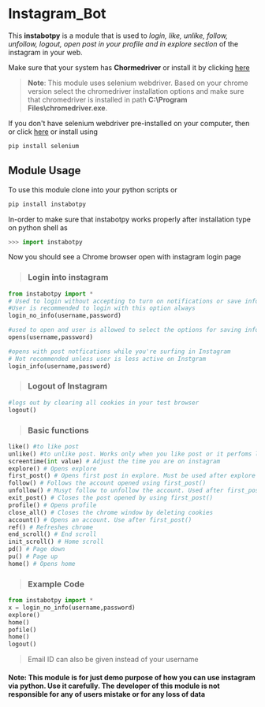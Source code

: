 # Instagram_Bot

This **instabotpy** is a module that is used to *login, like, unlike, follow, unfollow, logout, open post in your profile and in explore section* of the instagram in your web.

Make sure that your system has **Chormedriver** or install it by clicking [here](https://chromedriver.chromium.org/downloads)

>__**Note**__: This module uses selenium webdriver. Based on your  chrome version select the chromedriver installation options and make sure that chromedriver is installed in path **C:\Program Files\chromedriver.exe**.

If you don't have selenium webdriver pre-installed on your computer, then or click [here](https://www.selenium.dev/downloads/) or install using

```1
pip install selenium
```

## Module Usage

To use this module clone into your python scripts or

```1
pip install instabotpy
```

In-order to make sure that instabotpy works properly after installation type on python shell as

```python
>>> import instabotpy
```

 Now you should see a Chrome browser open with instagram login page

> ### Login into instagram

 ```python
from instabotpy import *
# Used to login without accepting to turn on notifications or save informations
#User is recommended to login with this option always
login_no_info(username,password)
 ```

 ```python
#used to open and user is allowed to select the options for saving info and for notifications
opens(username,password)
 ```

 ```python
#opens with post notfications while you're surfing in Instagram
# Not recommended unless user is less active on Instgram
login_info(username,password)
```

> ### Logout of Instagram

 ```python
#logs out by clearing all cookies in your test browser
logout()
 ```

> ### Basic functions

 ```python
like() #to like post
unlike() #to unlike post. Works only when you like post or it perfoms like function
screentime(int value) # Adjust the time you are on instagram
explore() # Opens explore
first_post() # Opens first post in explore. Must be used after explore
follow() # Follows the account opened using first_post()
unfollow() # Musyt follow to unfollow the account. Used after first_post() and follow() commands
exit_post() # Closes the post opened by using first_post()
profile() # Opens profile
close_all() # Closes the chrome window by deleting cookies
account() # Opens an account. Use after first_post()
ref() # Refreshes chrome
end_scroll() # End scroll
init_scroll() # Home scroll
pd() # Page down
pu() # Page up
home() # Opens home

 ```

> ### Example Code

```python
from instabotpy import *
x = login_no_info(username,password)
explore()
home()
pofile()
home()
logout()

```

> Email ID can also be given instead of your username

#### Note: This module is for just demo purpose of how you can use instagram via python. Use it carefully. The developer of this module is not responsible for any of users mistake or for any loss of data
